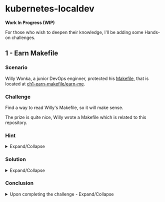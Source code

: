 # kubernetes-localdev

**Work In Progress (WIP)**

For those who wish to deepen their knowledge, I'll be adding some Hands-on challenges.

## 1 - Earn Makefile

### Scenario

Willy Wonka, a junior DevOps enginner, protected his [Makefile](https://en.wikipedia.org/wiki/Make_(software)), that is located at [ch1-earn-makefile/earn-me](./ch1-earn-makefile/earn-me).

### Challenge

Find a way to read Willy's Makefile, so it will make sense.

The prize is quite nice, Willy wrote a Makefile which is related to this repository.

### Hint

<details>

<summary>Expand/Collapse</summary>

How would you decode a [Kubernetes Secret](https://kubernetes.io/docs/concepts/configuration/secret/)?

</details>

### Solution

<details>

<summary>Expand/Collapse</summary>

The content of [ch1-earn-makefile/earn-me](./ch1-earn-makefile/earn-me) seems like it's encoded with base64. How can I assume that? A "long" string that ends with `==` is usually (not always) the base64 represenation of a normal string. When I see those kind of strings, I attempt to decode them with the built-in command [base64](https://www.gnu.org/software/coreutils/manual/html_node/base64-invocation.html).

Here's how you can decode the `Makefile` using a one-liner Bash script.

```bash
base64 --decode challenges/ch1-earn-makefile/earn-me > Makefile
# A new file was created in $PWD
cat Makefile
```

`Makefile` (Short output)
```
.EXPORT_ALL_VARIABLES:
CATS_APP_NAME ?= baby
...
clean-minikube:
	minikube delete --purge --all
```

Use `make help` to check for available commands

```
help                 Available make commands
start-minikube       Start minikube with docker driver and k8s version v1.20.2
check-versions       Check versions of relevant CLIs
helm-add-nginx-repo  Add and update the Helm repo ingress-nginx
run-cats             Run docker-cats locally
```

</details>

### Conclusion

<details>

<summary>Upon completing the challenge - Expand/Collapse</summary>

**Encoding** is nothing more than a different representation of the same thing. Just as `11` in binary is `3` in decimal, you just need to know the base and that's it, there's no protection at all.

Willy should've used an **Encryption** mechanism, such as password, private+public keys, etc., to protect his Makefile.

</details>